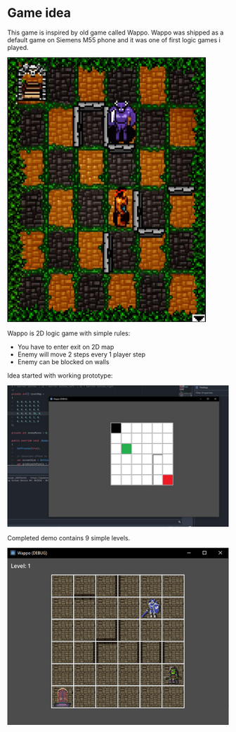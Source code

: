# Game idea

This game is inspired by old game called Wappo. Wappo was shipped as a default game on Siemens M55 phone and it was one of first logic games i played.

![wappo_example](/img/wappo_example.png)

Wappo is 2D logic game with simple rules:

- You have to enter exit on 2D map
- Enemy will move 2 steps every 1 player step
- Enemy can be blocked on walls

Idea started with working prototype:

![prototype](/img/wappo_prototype.jfif)

Completed demo contains 9 simple levels.

![example_demo](/img/wappo_example_demo.png)

